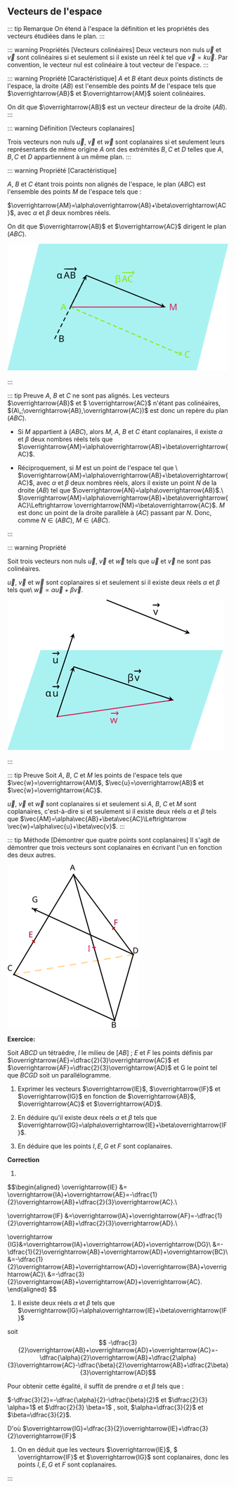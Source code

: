 ## Vecteurs de l'espace

::: tip Remarque 
On étend à l'espace la définition et les propriétés des
vecteurs étudiées dans le plan.
:::

::: warning Propriétés [Vecteurs colinéaires]
Deux vecteurs non nuls $\vec{u}$ et $\vec{v}$ sont colinéaires si et
seulement si il existe un réel $k$ tel que $\vec{v}=k \vec{u}$.  Par
convention, le vecteur nul est colinéaire à tout vecteur de
l'espace.
:::

::: warning Propriété [Caractéristique]
$A$ et  $B$ étant deux points distincts de l'espace, la droite
$(AB)$ est l'ensemble des points $M$ de l'espace tels que
$\overrightarrow{AB}$ et $\overrightarrow{AM}$ soient colinéaires.

On dit que $\overrightarrow{AB}$ est un vecteur directeur de la
droite $(AB)$.
:::

::: warning Définition [Vecteurs coplanaires]

Trois vecteurs non nuls $\vec{u}$, $\vec{v}$ et $\vec{w}$ sont
coplanaires si et seulement leurs représentants de même origine $A$
ont des extrémités $B,C$ et $D$ telles que $A, B, C$ et $D$
appartiennent à un même plan.
:::

::: warning Propriété [Caractéristique]

$A$, $B$ et $C$ étant trois points non alignés de l'espace, le
plan $(ABC)$ est l'ensemble des points $M$ de l'espace tels que :

$\overrightarrow{AM}=\alpha\overrightarrow{AB}+\beta\overrightarrow{AC}$,
avec $\alpha$ et $\beta$ deux nombres réels.

On dit que $\overrightarrow{AB}$ et $\overrightarrow{AC}$ dirigent
le plan $(ABC)$.

![Image](./figure19.svg)

:::

::: tip Preuve 
$A$, $B$ et $C$ ne sont pas alignés. Les vecteurs
$\overrightarrow{AB}$ et $ \overrightarrow{AC}$ n'étant pas
colinéaires, $(A\,;\overrightarrow{AB},\overrightarrow{AC})$ est donc
un repère du plan $(ABC)$.

+  Si $M$ appartient à $(ABC)$, alors $M$, $A$, $B$ et $C$ étant
coplanaires, il existe $\alpha$ et $\beta$ deux nombres réels tels
que
$\overrightarrow{AM}=\alpha\overrightarrow{AB}+\beta\overrightarrow{AC}$.

+  Réciproquement, si $M$ est un point de l'espace tel que \\
$\overrightarrow{AM}=\alpha\overrightarrow{AB}+\beta\overrightarrow{AC}$,
avec $\alpha$ et $\beta$ deux nombres réels, alors il existe un
point $N$
de la droite $(AB)$ tel que $\overrightarrow{AN}=\alpha\overrightarrow{AB}$.\\
$\overrightarrow{AM}=\alpha\overrightarrow{AB}+\beta\overrightarrow{AC}\Leftrightarrow
\overrightarrow{NM}=\beta\overrightarrow{AC}$.
$M$ est donc un point de la droite parallèle à $(AC)$ passant par
$N$. Donc, comme $N\in(ABC)$, $M\in(ABC)$.

:::

::: warning Propriété 

Soit trois vecteurs non nuls $\vec{u}$, $\vec{v}$ et $\vec{w}$
tels que $\vec{u}$ et $\vec{v}$ ne sont pas colinéaires.

$\vec{u}$, $\vec{v}$ et $\vec{w}$ sont coplanaires si et seulement
si il existe deux réels $\alpha$ et $\beta$ tels que\\
$\vec{w}=\alpha\vec{u}+\beta\vec{v}$.

![Image](./figure20.svg)

:::

::: tip Preuve 
Soit $A$, $B$, $C$ et $M$ les points de l'espace tels que
$\vec{w}=\overrightarrow{AM}$, $\vec{u}=\overrightarrow{AB}$ et
$\vec{w}=\overrightarrow{AC}$.

$\vec{u}$, $\vec{v}$ et $\vec{w}$ sont coplanaires si et seulement
si $A$, $B$, $C$ et $M$ sont coplanaires, c'est-à-dire si et
seulement si il existe deux réels $\alpha$ et $\beta$ tels que
$\vec{AM}=\alpha\vec{AB}+\beta\vec{AC}\Leftrightarrow
\vec{w}=\alpha\vec{u}+\beta\vec{v}$.
:::

::: tip Méthode [Démontrer que quatre points sont coplanaires]
Il s'agit de démontrer que trois vecteurs sont
coplanaires en écrivant l'un en fonction des deux autres.

![Image](./figure21.svg)

**Exercice:**

Soit $ABCD$ un tétraèdre, $I$ le milieu de $[AB]$ ; $E$ et $F$ les
points définis par
$\overrightarrow{AE}=\dfrac{2}{3}\overrightarrow{AC}$ et
$\overrightarrow{AF}=\dfrac{2}{3}\overrightarrow{AD}$ et G le point
tel que $BCGD$ soit un parallélogramme.

1.  Exprimer les vecteurs $\overrightarrow{IE}$,
$\overrightarrow{IF}$ et $\overrightarrow{IG}$ en fonction de
$\overrightarrow{AB}$, $\overrightarrow{AC}$ et
$\overrightarrow{AD}$.

2.  En déduire qu'il existe deux réels $\alpha$ et $\beta$ tels que
$\overrightarrow{IG}=\alpha\overrightarrow{IE}+\beta\overrightarrow{IF}$.

3.  En déduire que les points $I, E, G$ et $F$ sont coplanaires.

**Correction**

1. 

$$\begin{aligned}
\overrightarrow{IE} &= \overrightarrow{IA}+\overrightarrow{AE}=-\dfrac{1}{2}\overrightarrow{AB}+\dfrac{2}{3}\overrightarrow{AC}.\\

\overrightarrow{IF}
&=\overrightarrow{IA}+\overrightarrow{AF}=-\dfrac{1}{2}\overrightarrow{AB}+\dfrac{2}{3}\overrightarrow{AD}.\\

\overrightarrow {IG}&=\overrightarrow{IA}+\overrightarrow{AD}+\overrightarrow{DG}\\
&=-\dfrac{1}{2}\overrightarrow{AB}+\overrightarrow{AD}+\overrightarrow{BC}\\
&=-\dfrac{1}{2}\overrightarrow{AB}+\overrightarrow{AD}+\overrightarrow{BA}+\overrightarrow{AC}\\
&=-\dfrac{3}{2}\overrightarrow{AB}+\overrightarrow{AD}+\overrightarrow{AC}.
\end{aligned}
$$

1.  Il existe deux réels $\alpha$ et $\beta$ tels que
$\overrightarrow{IG}=\alpha\overrightarrow{IE}+\beta\overrightarrow{IF}$

soit
$$
-\dfrac{3}{2}\overrightarrow{AB}+\overrightarrow{AD}+\overrightarrow{AC}=-\dfrac{\alpha}{2}\overrightarrow{AB}+\dfrac{2\alpha}{3}\overrightarrow{AC}-\dfrac{\beta}{2}\overrightarrow{AB}+\dfrac{2\beta}{3}\overrightarrow{AD}$$

Pour obtenir cette égalité, il suffit de prendre $\alpha$ et $\beta$
tels que : 

$-\dfrac{3}{2}=-\dfrac{\alpha}{2}-\dfrac{\beta}{2}$ et $\dfrac{2}{3} \alpha=1$ et $\dfrac{2}{3} \beta=1$ , soit, $\alpha=\dfrac{3}{2}$ et $\beta=\dfrac{3}{2}$.

D'où
$\overrightarrow{IG}=\dfrac{3}{2}\overrightarrow{IE}+\dfrac{3}{2}\overrightarrow{IF}$

1.  On en déduit que les vecteurs $\overrightarrow{IE}$, $
\overrightarrow{IF}$ et $\overrightarrow{IG}$ sont coplanaires, donc
les points $I, E, G$ et $F$ sont coplanaires.

:::



